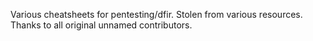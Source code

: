 Various cheatsheets for pentesting/dfir. Stolen from various resources. Thanks to all original unnamed contributors.
